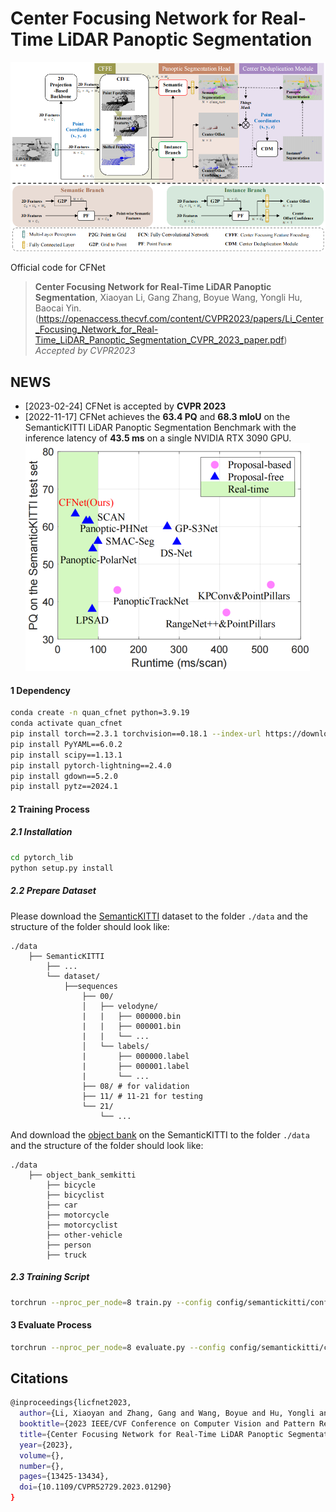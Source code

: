 # **Center Focusing Network for Real-Time LiDAR Panoptic Segmentation**
![teaser](./imgs/framework.PNG)

Official code for CFNet

> **Center Focusing Network for Real-Time LiDAR Panoptic Segmentation**,
> Xiaoyan Li, Gang Zhang, Boyue Wang, Yongli Hu, Baocai Yin. (https://openaccess.thecvf.com/content/CVPR2023/papers/Li_Center_Focusing_Network_for_Real-Time_LiDAR_Panoptic_Segmentation_CVPR_2023_paper.pdf)
> *Accepted by CVPR2023*

## NEWS

- [2023-02-24] CFNet is accepted by **CVPR 2023**
- [2022-11-17] CFNet achieves the **63.4 PQ** and **68.3 mIoU** on the SemanticKITTI LiDAR Panoptic Segmentation Benchmark with the inference latency of **43.5 ms** on a single NVIDIA RTX 3090 GPU.
![teaser](./imgs/acc_vs_speed.PNG)

#### 1 Dependency

```bash
conda create -n quan_cfnet python=3.9.19
conda activate quan_cfnet
pip install torch==2.3.1 torchvision==0.18.1 --index-url https://download.pytorch.org/whl/cu118
pip install PyYAML==6.0.2
pip install scipy==1.13.1
pip install pytorch-lightning==2.4.0
pip install gdown==5.2.0
pip install pytz==2024.1
```

#### 2 Training Process

##### 2.1 Installation

```bash
cd pytorch_lib
python setup.py install
```

##### 2.2 Prepare Dataset

Please download the [SemanticKITTI](http://www.semantic-kitti.org/dataset.html#overview) dataset to the folder `./data` and the structure of the folder should look like:

```
./data
    ├── SemanticKITTI
        ├── ...
        └── dataset/
            ├──sequences
                ├── 00/         
                │   ├── velodyne/
                |   |	├── 000000.bin
                |   |	├── 000001.bin
                |   |	└── ...
                │   └── labels/ 
                |       ├── 000000.label
                |       ├── 000001.label
                |       └── ...
                ├── 08/ # for validation
                ├── 11/ # 11-21 for testing
                └── 21/
                    └── ...
```

And download the [object bank](https://drive.google.com/file/d/1QdSpkMLixvKQL6QPircbDI_0-GlGwsdj/view?usp=sharing) on the SemanticKITTI to the folder `./data` and the structure of the folder should look like:

```
./data
    ├── object_bank_semkitti
        ├── bicycle
        ├── bicyclist
        ├── car
        ├── motorcycle
        ├── motorcyclist
        ├── other-vehicle
        ├── person
        ├── truck
```

##### 2.3 Training Script

```bash
torchrun --nproc_per_node=8 train.py --config config/semantickitti/config_mvfcev2ctx_adam_wce_lossv2_single.py --precision "fp32"
```

#### 3 Evaluate Process

```bash
torchrun --nproc_per_node=8 evaluate.py --config config/semantickitti/config_mvfcev2ctx_adam_wce_lossv2_single.py --precision "fp32" --resume_ckpt ${model_path}
```


## Citations
```bash
@inproceedings{licfnet2023,
  author={Li, Xiaoyan and Zhang, Gang and Wang, Boyue and Hu, Yongli and Yin, Baocai},
  booktitle={2023 IEEE/CVF Conference on Computer Vision and Pattern Recognition (CVPR)}, 
  title={Center Focusing Network for Real-Time LiDAR Panoptic Segmentation}, 
  year={2023},
  volume={},
  number={},
  pages={13425-13434},
  doi={10.1109/CVPR52729.2023.01290}
}
```